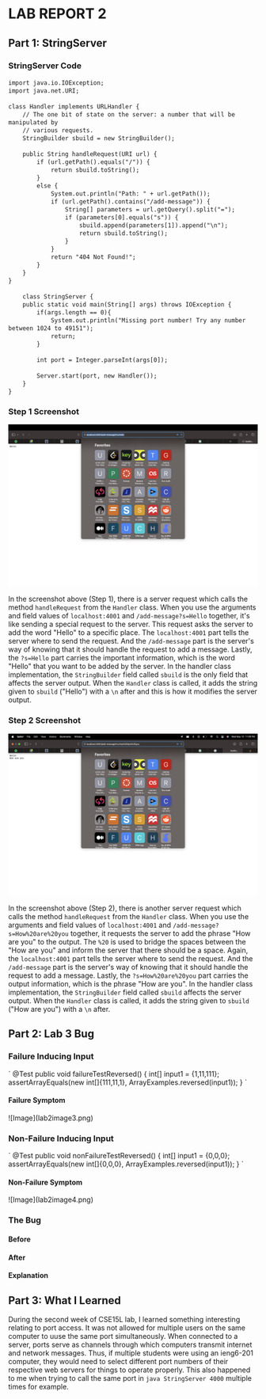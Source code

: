 <h1>LAB REPORT 2</h1>
<h2>Part 1: StringServer</h2>
<h3>StringServer Code</h3>

```
import java.io.IOException;
import java.net.URI;

class Handler implements URLHandler {
    // The one bit of state on the server: a number that will be manipulated by
    // various requests.
    StringBuilder sbuild = new StringBuilder();

    public String handleRequest(URI url) {
        if (url.getPath().equals("/")) {
            return sbuild.toString();
        } 
        else {
            System.out.println("Path: " + url.getPath());
            if (url.getPath().contains("/add-message")) {
                String[] parameters = url.getQuery().split("=");
                if (parameters[0].equals("s")) {
                    sbuild.append(parameters[1]).append("\n");
                    return sbuild.toString();
                }
            }
            return "404 Not Found!";
        }
    }
}

    class StringServer {
    public static void main(String[] args) throws IOException {
        if(args.length == 0){
            System.out.println("Missing port number! Try any number between 1024 to 49151");
            return;
        }

        int port = Integer.parseInt(args[0]);

        Server.start(port, new Handler());
    }
}
```

<h3>Step 1 Screenshot</h3>


![Image](lab2image1.png)

In the screenshot above (Step 1), there is a server request which calls the method `handleRequest` from the `Handler` class. When you use the arguments and field values of `localhost:4001` and `/add-message?s=Hello` together, it's like sending a special request to the server. This request asks the server to add the word "Hello" to a specific place. The `localhost:4001` part tells the server where to send the request. And the `/add-message` part is the server's way of knowing that it should handle the request to add a message. Lastly, the `?s=Hello` part carries the important information, which is the word "Hello" that you want to be added by the server. In the handler class implementation, the `StringBuilder` field called `sbuild` is the only field that affects the server output. When the `Handler` class is called, it adds the string given to `sbuild`  ("Hello") with a `\n` after and this is how it modifies the server output.

<h3>Step 2 Screenshot</h3>


![Image](lab2image2.png)

In the screenshot above (Step 2), there is another server request which calls the method `handleRequest` from the `Handler` class. When you use the arguments and field values of `localhost:4001` and `/add-message?s=How%20are%20you` together, it requests the server to add the phrase "How are you" to the output. The `%20` is used to bridge the spaces between the "How are you" and inform the server that there should be a space. Again, the `localhost:4001` part tells the server where to send the request. And the `/add-message` part is the server's way of knowing that it should handle the request to add a message. Lastly, the `?s=How%20are%20you` part carries the output information, which is the phrase "How are you". In the handler class implementation, the `StringBuilder` field called `sbuild` affects the server output. When the `Handler` class is called, it adds the string given to `sbuild` ("How are you") with a `\n` after.



<h2>Part 2: Lab 3 Bug</h2>
<h3>Failure Inducing Input</h3>
`
@Test
public void failureTestReversed() {
  int[] input1 = {1,11,111};
  assertArrayEquals(new int[]{111,11,1}, ArrayExamples.reversed(input1));
}
`

<h4>Failure Symptom</h4>
![Image](lab2image3.png)


<h3>Non-Failure Inducing Input</h3>
`
@Test
public void nonFailureTestReversed() {
  int[] input1 = {0,0,0};
  assertArrayEquals(new int[]{0,0,0}, ArrayExamples.reversed(input1));
}
`


<h4>Non-Failure Symptom</h4>
![Image](lab2image4.png)


<h3>The Bug</h3>
<h4>Before</h4>
<h4>After</h4>
<h4>Explanation</h4>

<h2>Part 3: What I Learned</h2>

During the second week of CSE15L lab, I learned something interesting relating to port access. It was not allowed for multiple users on the same computer to uuse the same port simultaneously. When connected to a server, ports serve as channels through which computers transmit internet and network messages. Thus, if multiple students were using an ieng6-201 computer, they would need to select different port numbers of their respective web servers for things to operate properly. This also happened to me when trying to call the same port in `java StringServer 4000` multiple times for example.
